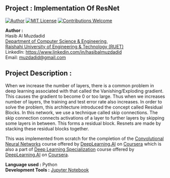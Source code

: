 ## Project : Implementation Of ResNet
[![Author](https://img.shields.io/badge/Author-Hasib%20Al%20Muzdadid-blue)](https://github.com/HasibAlMuzdadid)
[![MIT License](https://img.shields.io/badge/License-MIT%20License-important)](https://github.com/HasibAlMuzdadid/ResNet/blob/main/LICENSE)
[![Contributions Welcome](https://img.shields.io/badge/Contributions-Welcome-brightgreen.svg?style=flat)](https://github.com/HasibAlMuzdadid/ResNet)


**Author :** </br>
Hasib Al Muzdadid </br>
[Department of Computer Science & Engineering](https://www.cse.ruet.ac.bd/), </br>
[Rajshahi University of Engineering & Technology (RUET)](https://www.ruet.ac.bd/) </br>
LinkedIn: https://www.linkedin.com/in/hasibalmuzdadid </br>
Email: muzdadid@gmail.com

## Project Description :
When we increase the number of layers, there is a common problem in deep learning associated with that called the Vanishing/Exploding gradient. This causes the gradient to become 0 or too large. Thus when we increases number of layers, the training and test error rate also increases. In order to solve the problem, this architecture introduced the concept called Residual Blocks. In this network, we use a technique called skip connections. The skip connection connects activations of a layer to further layers by skipping some layers in between. This forms a residual block. Resnets are made by stacking these residual blocks together. 

This was implemented from scratch for the completion of the [Convolutional Neural Networks](https://www.coursera.org/learn/convolutional-neural-networks) course offered by [DeepLearning.AI](https://www.deeplearning.ai) on [Coursera](https://www.coursera.org) which is also a part of [Deep Learning Specialization](https://www.coursera.org/specializations/deep-learning) course offered by [DeepLearning.AI](https://www.deeplearning.ai) on [Coursera](https://www.coursera.org).


**Language used :** Python </br>
**Development Tools :** [Jupyter Notebook]()
